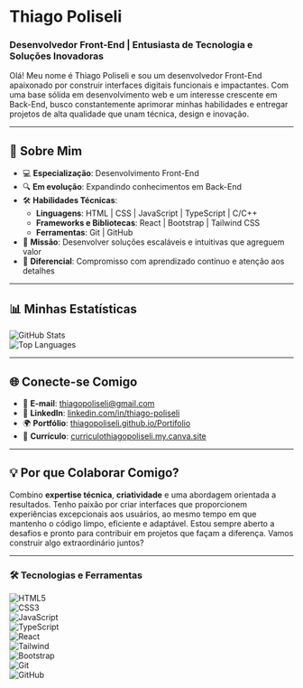 # Thiago Poliseli  
### Desenvolvedor Front-End | Entusiasta de Tecnologia e Soluções Inovadoras  

Olá! Meu nome é Thiago Poliseli e sou um desenvolvedor Front-End apaixonado por construir interfaces digitais funcionais e impactantes. Com uma base sólida em desenvolvimento web e um interesse crescente em Back-End, busco constantemente aprimorar minhas habilidades e entregar projetos de alta qualidade que unam técnica, design e inovação.

---

## 🚀 Sobre Mim  
- 💻 **Especialização**: Desenvolvimento Front-End  
- 🔍 **Em evolução**: Expandindo conhecimentos em Back-End  
- 🛠 **Habilidades Técnicas**:  
  - **Linguagens**: HTML | CSS | JavaScript | TypeScript | C/C++  
  - **Frameworks e Bibliotecas**: React | Bootstrap | Tailwind CSS  
  - **Ferramentas**: Git | GitHub  
- 🎯 **Missão**: Desenvolver soluções escaláveis e intuitivas que agreguem valor  
- 🌟 **Diferencial**: Compromisso com aprendizado contínuo e atenção aos detalhes  

---

## 📊 Minhas Estatísticas  
![GitHub Stats](https://github-readme-stats.vercel.app/api?username=ThiagoPoliseli&show_icons=true&theme=tokyonight)  
![Top Languages](https://github-readme-stats.vercel.app/api/top-langs/?username=ThiagoPoliseli&layout=donut)  

---

## 🌐 Conecte-se Comigo  
- 📧 **E-mail**: [thiagopoliseli@gmail.com](mailto:thiagopoliseli@gmail.com)  
- 💼 **LinkedIn**: [linkedin.com/in/thiago-poliseli](https://www.linkedin.com/in/thiago-poliseli/)  
- 🌍 **Portfólio**: [thiagopoliseli.github.io/Portifolio](https://thiagopoliseli.github.io/Portifolio/)  
- 📄 **Currículo**: [curriculothiagopoliseli.my.canva.site](https://curriculothiagopoliseli.my.canva.site/)  

---

## 💡 Por que Colaborar Comigo?  
Combino **expertise técnica**, **criatividade** e uma abordagem orientada a resultados. Tenho paixão por criar interfaces que proporcionem experiências excepcionais aos usuários, ao mesmo tempo em que mantenho o código limpo, eficiente e adaptável. Estou sempre aberto a desafios e pronto para contribuir em projetos que façam a diferença. Vamos construir algo extraordinário juntos?  

---

### 🛠 Tecnologias e Ferramentas  
![HTML5](https://img.shields.io/badge/HTML5-E34F26?style=flat&logo=html5&logoColor=white)  
![CSS3](https://img.shields.io/badge/CSS3-1572B6?style=flat&logo=css3&logoColor=white)  
![JavaScript](https://img.shields.io/badge/JavaScript-F7DF1E?style=flat&logo=javascript&logoColor=black)  
![TypeScript](https://img.shields.io/badge/TypeScript-3178C6?style=flat&logo=typescript&logoColor=white)  
![React](https://img.shields.io/badge/React-61DAFB?style=flat&logo=react&logoColor=white)  
![Tailwind](https://img.shields.io/badge/Tailwind_CSS-38B2AC?style=flat&logo=tailwind-css&logoColor=white)  
![Bootstrap](https://img.shields.io/badge/Bootstrap-563D7C?style=flat&logo=bootstrap&logoColor=white)  
![Git](https://img.shields.io/badge/Git-F05032?style=flat&logo=git&logoColor=white)  
![GitHub](https://img.shields.io/badge/GitHub-181717?style=flat&logo=github&logoColor=white)  
